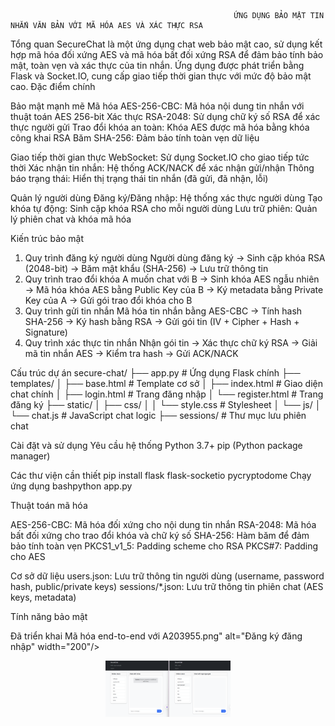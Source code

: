                                                       ỨNG DỤNG BẢO MẬT TIN NHẮN VĂN BẢN VỚI MÃ HÓA AES VÀ XÁC THỰC RSA
Tổng quan
SecureChat là một ứng dụng chat web bảo mật cao, sử dụng kết hợp mã hóa đối xứng AES và mã hóa bất đối xứng RSA để đảm bảo tính bảo mật, toàn vẹn và xác thực của tin nhắn. Ứng dụng được phát triển bằng Flask và Socket.IO, cung cấp giao tiếp thời gian thực với mức độ bảo mật cao.
Đặc điểm chính

Bảo mật mạnh mẽ
Mã hóa AES-256-CBC: Mã hóa nội dung tin nhắn với thuật toán AES 256-bit
Xác thực RSA-2048: Sử dụng chữ ký số RSA để xác thực người gửi
Trao đổi khóa an toàn: Khóa AES được mã hóa bằng khóa công khai RSA
Băm SHA-256: Đảm bảo tính toàn vẹn dữ liệu

Giao tiếp thời gian thực
WebSocket: Sử dụng Socket.IO cho giao tiếp tức thời
Xác nhận tin nhắn: Hệ thống ACK/NACK để xác nhận gửi/nhận
Thông báo trạng thái: Hiển thị trạng thái tin nhắn (đã gửi, đã nhận, lỗi)

Quản lý người dùng
Đăng ký/Đăng nhập: Hệ thống xác thực người dùng
Tạo khóa tự động: Sinh cặp khóa RSA cho mỗi người dùng
Lưu trữ phiên: Quản lý phiên chat và khóa mã hóa

Kiến trúc bảo mật
1. Quy trình đăng ký người dùng
Người dùng đăng ký → Sinh cặp khóa RSA (2048-bit) → Băm mật khẩu (SHA-256) → Lưu trữ thông tin
2. Quy trình trao đổi khóa
A muốn chat với B → Sinh khóa AES ngẫu nhiên → Mã hóa khóa AES bằng Public Key của B → 
Ký metadata bằng Private Key của A → Gửi gói trao đổi khóa cho B
3. Quy trình gửi tin nhắn
Mã hóa tin nhắn bằng AES-CBC → Tính hash SHA-256 → Ký hash bằng RSA → 
Gửi gói tin (IV + Cipher + Hash + Signature)
4. Quy trình xác thực tin nhắn
Nhận gói tin → Xác thực chữ ký RSA → Giải mã tin nhắn AES → Kiểm tra hash → 
Gửi ACK/NACK

Cấu trúc dự án
secure-chat/
├── app.py                 # Ứng dụng Flask chính
├── templates/
│   ├── base.html         # Template cơ sở
│   ├── index.html        # Giao diện chat chính
│   ├── login.html        # Trang đăng nhập
│   └── register.html     # Trang đăng ký
├── static/
│   ├── css/
│   │   └── style.css     # Stylesheet
│   └── js/
│       └── chat.js       # JavaScript chat logic
├── sessions/             # Thư mục lưu phiên chat

Cài đặt và sử dụng
Yêu cầu hệ thống
Python 3.7+
pip (Python package manager)

Các thư viện cần thiết
pip install flask flask-socketio pycryptodome
Chạy ứng dụng
bashpython app.py

Thuật toán mã hóa

AES-256-CBC: Mã hóa đối xứng cho nội dung tin nhắn
RSA-2048: Mã hóa bất đối xứng cho trao đổi khóa và chữ ký số
SHA-256: Hàm băm để đảm bảo tính toàn vẹn
PKCS1_v1_5: Padding scheme cho RSA
PKCS#7: Padding cho AES

Cơ sở dữ liệu
users.json: Lưu trữ thông tin người dùng (username, password hash, public/private keys)
sessions/*.json: Lưu trữ thông tin phiên chat (AES keys, metadata)

Tính năng bảo mật

Đã triển khai
Mã hóa end-to-end với A203955.png" alt="Đăng ký đăng nhập" width="200"/>
    </p>
<p align="center">
        <img src="image.png" alt="Đăng ký đăng nhập" width="200"/>
    </p>
